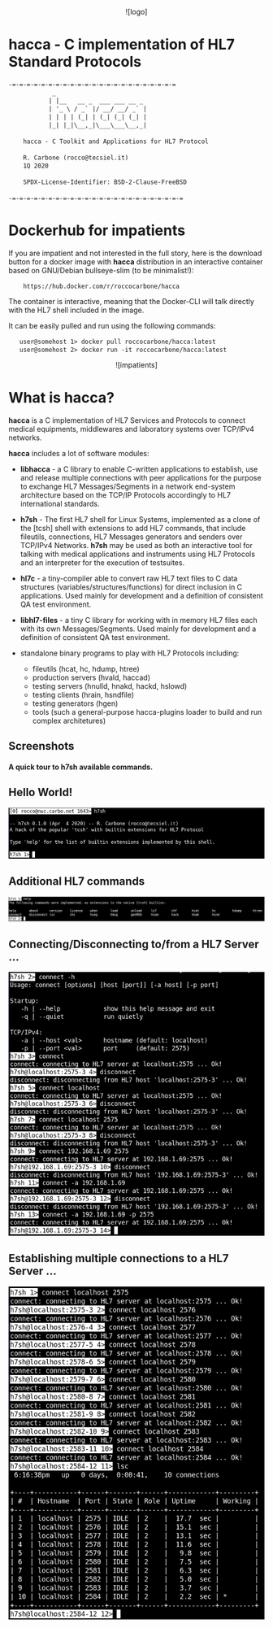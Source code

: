 <p align="center">
  ![logo]
</p>

hacca - C implementation of HL7 Standard Protocols
==========================================================

```
-=-=-=-=-=-=-=-=-=-=-=-=-=-=-=-=-=-=-=-=-=-=-=
            _                         
           | |__   __ _  ___ ___ __ _ 
           | '_ \ / _` |/ __/ __/ _` |
           | | | | (_| | (_| (_| (_| |
           |_| |_|\__,_|\___\___\__,_|

    hacca - C Toolkit and Applications for HL7 Protocol

    R. Carbone (rocco@tecsiel.it)
    1Q 2020

    SPDX-License-Identifier: BSD-2-Clause-FreeBSD

-=-=-=-=-=-=-=-=-=-=-=-=-=-=-=-=-=-=-=-=-=-=-=-=
```

# Dockerhub for impatients

If you are impatient and not interested in the full story, here is the download button for a docker image with **hacca** distribution in an interactive container based on GNU/Debian bullseye-slim (to be minimalist!):
```
    https://hub.docker.com/r/roccocarbone/hacca
```

The container is interactive, meaning that the Docker-CLI will talk directly with the HL7 shell included in the image.

It can be easily pulled and run using the following commands:
```
   user@somehost 1> docker pull roccocarbone/hacca:latest
   user@somehost 2> docker run -it roccocarbone/hacca:latest
```

<p align="center">
  ![impatients]
</p>


# What is hacca?

**hacca** is a C implementation of HL7 Services and Protocols to connect medical equipments, middlewares and laboratory systems over TCP/IPv4 networks.

**hacca** includes a lot of software modules:

 * **libhacca** - a C library to enable C-written applications to establish, use and release multiple connections with peer applications for the purpose to exchange HL7 Messages/Segments in a network end-system architecture based on the TCP/IP Protocols accordingly to HL7 international standards.

 * **h7sh** - The first HL7 shell for Linux Systems, implemented as a clone of the [tcsh] shell with extensions to add HL7 commands, that include fileutils, connections, HL7 Messages generators and senders over TCP/IPv4 Networks. **h7sh** may be used as both an interactive tool for talking with medical applications and instruments using HL7 Protocols and an interpreter for the execution of testsuites.

 * **hl7c** - a tiny-compiler able to convert raw HL7 text files to C data structures (variables/structures/functions) for direct inclusion in C applications. Used mainly for development and a definition of consistent QA test environment.

 * **libhl7-files** - a tiny C library for working with in memory HL7 files each with its own Messages/Segments. Used mainly for development and a definition of consistent QA test environment.

 * standalone binary programs to play with HL7 Protocols including:
   * fileutils          (hcat, hc, hdump, htree)
   * production servers (hvald, haccad)
   * testing servers    (hnulld, hnakd, hackd, hslowd)
   * testing clients    (hrain, hsndfile)
   * testing generators (hgen)
   * tools              (such a general-purpose hacca-plugins loader to build and run complex architetures)

## Screenshots

#### A quick tour to h7sh available commands.

  ## Hello World!
  ![helloworld]

  ## Additional HL7 commands
  ![help]

  ## Connecting/Disconnecting to/from a HL7 Server ...
  ![connect]

  ## Establishing multiple connections to a HL7 Server ...
  ![multiple]


[logo]:       images/hacca.png
[impatients]: images/impatients.png
[helloworld]: images/helloworld.png
[help]:       images/help.png
[connect]:    images/connect.png
[multiple]:   images/multiple.png

